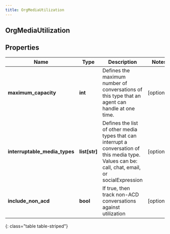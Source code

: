 ```yaml
---
title: OrgMediaUtilization
---
```

## OrgMediaUtilization

## Properties

|Name | Type | Description | Notes|
|------------ | ------------- | ------------- | -------------|
| **maximum_capacity** | **int** | Defines the maximum number of conversations of this type that an agent can handle at one time. | [optional] |
| **interruptable_media_types** | **list[str]** | Defines the list of other media types that can interrupt a conversation of this media type.  Values can be: call, chat, email, or socialExpression | [optional] |
| **include_non_acd** | **bool** | If true, then track non-ACD conversations against utilization | [optional] |
{: class="table table-striped"}


